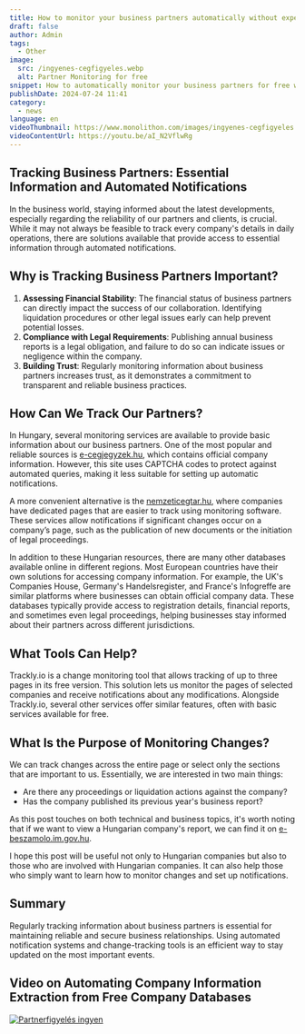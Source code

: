 ```yaml
---
title: How to monitor your business partners automatically without expensive company database subscriptions?
draft: false
author: Admin
tags:
  - Other
image:
  src: /ingyenes-cegfigyeles.webp
  alt: Partner Monitoring for free
snippet: How to automatically monitor your business partners for free without expensive company database subscriptions.
publishDate: 2024-07-24 11:41
category:
  - news
language: en
videoThumbnail: https://www.monolithon.com/images/ingyenes-cegfigyeles.webp
videoContentUrl: https://youtu.be/aI_N2VflwRg
---
```


## Tracking Business Partners: Essential Information and Automated Notifications

In the business world, staying informed about the latest developments, especially regarding the reliability of our partners and clients, is crucial. While it may not always be feasible to track every company's details in daily operations, there are solutions available that provide access to essential information through automated notifications.

## Why is Tracking Business Partners Important?

1.  **Assessing Financial Stability**: The financial status of business partners can directly impact the success of our collaboration. Identifying liquidation procedures or other legal issues early can help prevent potential losses.
2.  **Compliance with Legal Requirements**: Publishing annual business reports is a legal obligation, and failure to do so can indicate issues or negligence within the company.
3.  **Building Trust**: Regularly monitoring information about business partners increases trust, as it demonstrates a commitment to transparent and reliable business practices.

## How Can We Track Our Partners?

In Hungary, several monitoring services are available to provide basic information about our business partners. One of the most popular and reliable sources is [e-cegjegyzek.hu](https://www.e-cegjegyzek.hu/), which contains official company information. However, this site uses CAPTCHA codes to protect against automated queries, making it less suitable for setting up automatic notifications.

A more convenient alternative is the [nemzeticegtar.hu](https://www.nemzeticegtar.hu/), where companies have dedicated pages that are easier to track using monitoring software. These services allow notifications if significant changes occur on a company’s page, such as the publication of new documents or the initiation of legal proceedings.

In addition to these Hungarian resources, there are many other databases available online in different regions. Most European countries have their own solutions for accessing company information. For example, the UK's Companies House, Germany's Handelsregister, and France's Infogreffe are similar platforms where businesses can obtain official company data. These databases typically provide access to registration details, financial reports, and sometimes even legal proceedings, helping businesses stay informed about their partners across different jurisdictions.

## What Tools Can Help?

Trackly.io is a change monitoring tool that allows tracking of up to three pages in its free version. This solution lets us monitor the pages of selected companies and receive notifications about any modifications. Alongside Trackly.io, several other services offer similar features, often with basic services available for free.

## What Is the Purpose of Monitoring Changes?

We can track changes across the entire page or select only the sections that are important to us. Essentially, we are interested in two main things:

- Are there any proceedings or liquidation actions against the company?
- Has the company published its previous year's business report?

As this post touches on both technical and business topics, it's worth noting that if we want to view a Hungarian company's report, we can find it on [e-beszamolo.im.gov.hu](https://e-beszamolo.im.gov.hu/oldal/kezdolap).

I hope this post will be useful not only to Hungarian companies but also to those who are involved with Hungarian companies. It can also help those who simply want to learn how to monitor changes and set up notifications.

## Summary

Regularly tracking information about business partners is essential for maintaining reliable and secure business relationships. Using automated notification systems and change-tracking tools is an efficient way to stay updated on the most important events.

## Video on Automating Company Information Extraction from Free Company Databases

[![Partnerfigyelés ingyen](/images/ingyenes-cegfigyeles.webp "Partnerfigyelés ingyen - Videó")](https://youtu.be/aI_N2VflwRg)
